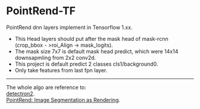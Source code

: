 # PointRend-TF
PointRend dnn layers implement in Tensorflow 1.xx.  
  
- This Head layers should put after the mask head of mask-rcnn (crop_bbox - >roi_Align -> mask_logits).
- The mask size 7x7 is default mask head predict, which were 14x14 downsapmling from 2x2 conv2d.
- This project is default predict 2 classes cls1/background0.
- Only take features from last fpn layer.
    
------
The whole algo are reference to:  
  [detectron2](https://github.com/facebookresearch/detectron2).  
  [PointRend: Image Segmentation as Rendering](https://arxiv.org/pdf/1912.08193.pdf).  


